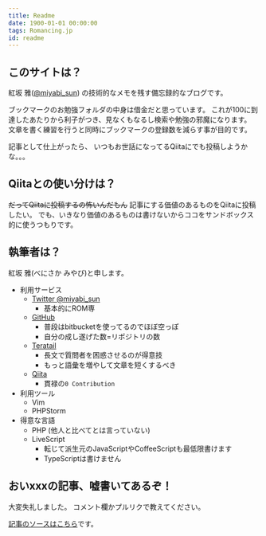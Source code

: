 ```yaml
---
title: Readme
date: 1900-01-01 00:00:00
tags: Romancing.jp
id: readme
---
```


## このサイトは？
紅坂 雅([@miyabi_sun](https://twitter.com/miyabi_sun)) の技術的なメモを残す備忘録的なブログです。

ブックマークのお勉強フォルダの中身は借金だと思っています。
これが100に到達したあたりから利子がつき、見なくもなるし検索や勉強の邪魔になります。
文章を書く練習を行うと同時にブックマークの登録数を減らす事が目的です。

記事として仕上がったら、
いつもお世話になってるQiitaにでも投稿しようかな。。。

## Qiitaとの使い分けは？
~~だってQiitaに投稿するの怖いんだもん~~
記事にする価値のあるものをQiitaに投稿したい。
でも、いきなり価値のあるものは書けないからココをサンドボックス的に使うつもりです。

## 執筆者は？
紅坂 雅(べにさか みやび)と申します。

- 利用サービス
  - [Twitter @miyabi_sun](https://twitter.com/miyabi_sun)
    - 基本的にROM専
  - [GitHub](https://github.com/miyabisun)
    - 普段はbitbucketを使ってるのでほぼ空っぽ
    - 自分の成し遂げた数=リポジトリの数
  - [Teratail](https://teratail.com/)
    - 長文で質問者を困惑させるのが得意技
    - もっと語彙を増やして文章を短くするべき
  - [Qiita](http://qiita.com/miyabisun)
    - 貫禄の`0 Contribution`
- 利用ツール
  - Vim
  - PHPStorm
- 得意な言語
  - PHP (他人と比べてとは言っていない)
  - LiveScript
    - 転じて派生元のJavaScriptやCoffeeScriptも最低限書けます
    - TypeScriptは書けません

## おいxxxの記事、嘘書いてあるぞ！
大変失礼しました。
コメント欄かプルリクで教えてください。

[記事のソースはこちら](https://github.com/miyabisun/blog/tree/master/source/_posts)です。

